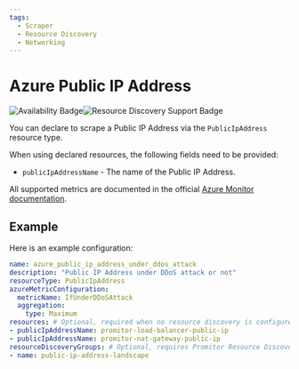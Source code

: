 ```yaml
---
tags:
  - Scraper
  - Resource Discovery
  - Networking
---
```


# Azure Public IP Address

![Availability Badge](https://img.shields.io/badge/Available%20Starting-v2.9-green.svg)![Resource Discovery Support Badge](https://img.shields.io/badge/Support%20for%20Resource%20Discovery-Yes-green.svg)

You can declare to scrape a Public IP Address via the `PublicIpAddress`
resource type.

When using declared resources, the following fields need to be provided:

- `publicIpAddressName` - The name of the Public IP Address.

All supported metrics are documented in the official [Azure Monitor documentation](https://learn.microsoft.com/en-us/azure/azure-monitor/essentials/metrics-supported#microsoftnetworkpublicipaddresses).

## Example

Here is an example configuration:

```yaml
name: azure_public_ip_address_under_ddos_attack
description: "Public IP Address under DDoS attack or not"
resourceType: PublicIpAddress
azureMetricConfiguration:
  metricName: IfUnderDDoSAttack
  aggregation:
    type: Maximum
resources: # Optional, required when no resource discovery is configured
- publicIpAddressName: promitor-load-balancer-public-ip
- publicIpAddressName: promitor-nat-gateway-public-ip
resourceDiscoveryGroups: # Optional, requires Promitor Resource Discovery agent (https://docs.promitor.io/latest/how-it-works#using-resource-discovery)
- name: public-ip-address-landscape
```
